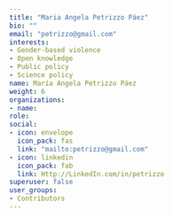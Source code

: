 ```yaml
---
title: "Maria Angela Petrizzo Páez"
bio: ""
email: "petrizzo@gmail.com"
interests:
- Gender-based violence
- Open knowledge
- Public policy
- Science policy 
name: María Angela Petrizzo Páez 
weight: 6
organizations:
- name: 
role: 
social:
- icon: envelope
  icon_pack: fas
  link: "mailto:petrizzo@gmail.com"
- icon: linkedin
  icon_pack: fab
  link: Http://LinkedIn.com/in/petrizzo
superuser: false
user_groups:
- Contributors
---
```



